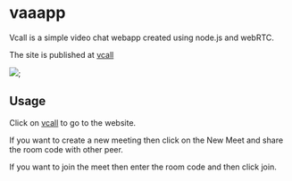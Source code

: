 # vaaapp
Vcall is a simple video chat webapp created using node.js and webRTC.

The site is published at [vcall](https://m-vineetha.github.io/vaaapp/)

![]("https://user-images.githubusercontent.com/85978861/125434664-1511bc89-4b6c-43d1-a810-58ccfd3181cc.JPG");

## Usage
Click on [vcall](https://m-vineetha.github.io/vaaapp/) to go to the website.

If you want to create a new meeting then click on the New Meet and share the room code with other peer.

If you want to join the meet then enter the room code and then click join.
